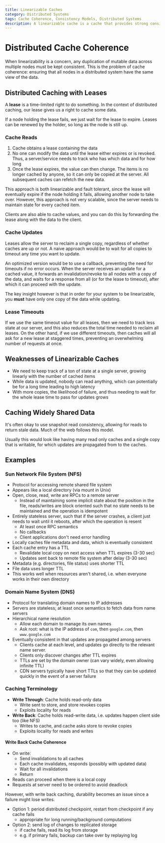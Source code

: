 ```yaml
---
title: Linearizable Caches
category: Distributed Systems
tags: Cache Coherence, Consistency Models, Distributed Systems
description: A linearizable cache is a cache that provides strong consistency guarantees for reads and writes. It is a type of cache coherence protocol that ensures all copies of data are consistent with each other, even in the presence of failures or network partitions.
---
```


# Distributed Cache Coherence

When linearizability is a concern, any duplication of mutable data across multiple nodes must be kept consistent. This is the problem of cache coherence: ensuring that all nodes in a distributed system have the same view of the data.

## Distributed Caching with Leases

A **lease** is a time-limited right to do something. In the context of distributed caching, our lease gives us a right to cache some data.

If a node holding the lease fails, we just wait for the lease to expire. Leases can be renewed by the holder, so long as the node is still up.

### Cache Reads

1. Cache obtains a lease containing the data
2. No one can modify the data until the lease either expires or is revoked. Thus, a server/service needs to track who has which data and for how long
3. Once the lease expires, the value can then change. The items is no longer cached by anyone, so it can only be copied at the server. All subsequent caches can refetch the new data.

This approach is both linearizable and fault tolerant, since the lease will eventually expire if the node holding it fails, allowing another node to take over. However, this approach is not very scalable, since the server needs to maintain state for every cached item.

Clients are also able to cache values, and you can do this by forwarding the lease along with the data to the client.


### Cache Updates

Leases allow the server to reclaim a single copy, regardless of whether caches are up or not. A naive approach would be to wait for all copies to timeout any time you want to update.

An optimized version would be to use a callback, preventing the need for timeouts if no error occurs. When the server receives an update for a cached value, it forwards an invalidation/revoke to all nodes with a copy of the data, and waits for a response from all (or for the lease to timeout), after which it can proceed with the update.

The key insight however is that in order for your system to be linearizable, you **must** have only one copy of the data while updating.

### Lease Timeouts

If we use the same timeout value for all leases, then we need to track less state at our server, and this also reduces the total time needed to reclaim all leases. On the other hand, if we use different timeouts, then caches will all ask for a new lease at staggered times, preventing an overwhelming number of requests at once.

## Weaknesses of Linearizable Caches

- We need to keep track of a ton of state at a single server, growing linearly with the number of cached items
- While data is updated, nobody can read anything, which can potentially be for a long time leading to high latency
- With more copies, the likelihood of failure, and thus needing to wait for the whole lease time to pass for updates grows

## Caching Widely Shared Data

It's often okay to use snapshot read consistency, allowing for reads to return stale data. Much of the web follows this model.

Usually this would look like having many read only caches and a single copy that is writable, for which updates are propagated from to the caches.

## Examples

### Sun Network File System (NFS)

- Protocol for accessing remote shared file system
- Appears like a local directory (via mount in Unix)
- Open, close, read, write are RPCs to a remote server
  - Instead of maintaining some implicit state about the position in the file, reads/writes are block oriented such that no state needs to be maintained and the operation is idempotent
- Entirely stateless server, such that if the server crashes, a client just needs to wait until it reboots, after which the operation is resent
  - At least once RPC semantics
  - No callbacks
  - Client applications don't need error handling
- Locally caches file metadata and data, which is eventually consistent
- Each cache entry has a TTL
  - Revalidate local copy on next access when TTL expires (3-30 sec)
  - Updates sent back to remote file system after delay (3-30 sec)
- Metadata (e.g. directories, file status) uses shorter TTL
- File data uses longer TTL
- This works well when resources aren't shared, i.e. when everyone works in their own directory

### Domain Name System (DNS)

- Protocol for translating domain names to IP addresses
- Servers are stateless; at least once semantics to fetch data from name servers
- Hierarchical name resolution
  - Allow each domain to manage its own names
  - Ask root: what is the IP address of `com`, then `google.com`, then `www.google.com`
- Eventually consistent in that updates are propagated among servers
  - Clients cache at each level, and updates go directly to the relevant name server.
  - Clients only discover changes after TTL expires
  - TTLs are set by the domain owner (can vary widely, even allowing infinite TTL)
  - CDN servers typically have short TTLs so that they can be updated quickly in the event of a server failure


### Caching Terminology

- **Write Through**:  Cache holds read-only data
  - Write sent to store, and store revokes copies
  - Exploits locality for reads
- **Write Back**: Cache holds read-write data, i.e. updates happen client side too (like NFS)
  - Writes to cache, and cache asks store to revoke copies
  - Exploits locality for reads and writes

#### Write Back Cache Coherence

- On write:
  - Send invalidations to all caches
  - Each cache invalidates, responds (possibly with updated data)
  - Wait for all invalidations
  - Return
- Reads can proceed when there is a local copy
- Requests at server need to be ordered to avoid deadlock

However, with write back caching, durability becomes an issue since a failure might lose writes.

- Option 1: period distributed checkpoint, restart from checkpoint if any cache fails
  - appropriate for long running/background computations
- Option 2: send log of changes to replicated storage
  - if cache fails, read its log from storage
  - e.g. if primary fails, backup can take over by replaying log
